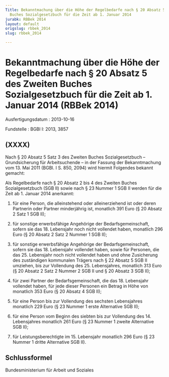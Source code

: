 ```yaml
---
Title: Bekanntmachung über die Höhe der Regelbedarfe nach § 20 Absatz 5 des Zweiten
  Buches Sozialgesetzbuch für die Zeit ab 1. Januar 2014
jurabk: RBBek 2014
layout: default
origslug: rbbek_2014
slug: rbbek_2014

---
```


# Bekanntmachung über die Höhe der Regelbedarfe nach § 20 Absatz 5 des Zweiten Buches Sozialgesetzbuch für die Zeit ab 1. Januar 2014 (RBBek 2014)

Ausfertigungsdatum
:   2013-10-16

Fundstelle
:   BGBl I: 2013, 3857


## (XXXX)

Nach § 20 Absatz 5 Satz 3 des Zweiten Buches Sozialgesetzbuch – Grundsicherung für Arbeitsuchende – in der Fassung der Bekanntmachung vom 13. Mai 2011 (BGBl. I S. 850, 2094) wird hiermit Folgendes bekannt gemacht:

Als Regelbedarfe nach § 20 Absatz 2 bis 4 des Zweiten Buches Sozialgesetzbuch (SGB II) sowie nach § 23 Nummer 1 SGB II werden für die Zeit ab 1. Januar 2014 anerkannt:

1.  für eine Person, die alleinstehend oder alleinerziehend ist oder deren Partnerin oder Partner minderjährig ist, monatlich 391 Euro (§ 20 Absatz 2 Satz 1 SGB II);


2.  für sonstige erwerbsfähige Angehörige der Bedarfsgemeinschaft, sofern sie das 18. Lebensjahr noch nicht vollendet haben, monatlich 296 Euro (§ 20 Absatz 2 Satz 2 Nummer 1 SGB II);


3.  für sonstige erwerbsfähige Angehörige der Bedarfsgemeinschaft, sofern sie das 18. Lebensjahr vollendet haben, sowie für Personen, die das 25. Lebensjahr noch nicht vollendet haben und ohne Zusicherung des zuständigen kommunalen Trägers nach § 22 Absatz 5 SGB II umziehen, bis zur Vollendung des 25. Lebensjahres, monatlich 313 Euro (§ 20 Absatz 2 Satz 2 Nummer 2 SGB II und § 20 Absatz 3 SGB II);


4.  für zwei Partner der Bedarfsgemeinschaft, die das 18. Lebensjahr vollendet haben, für jede dieser Personen ein Betrag in Höhe von monatlich 353 Euro (§ 20 Absatz 4 SGB II);


5.  für eine Person bis zur Vollendung des sechsten Lebensjahres monatlich
    229 Euro                    (§ 23 Nummer 1 erste Alternative SGB II);


6.  für eine Person vom Beginn des siebten bis zur Vollendung des 14. Lebensjahres monatlich 261 Euro (§ 23 Nummer 1 zweite Alternative SGB II);


7.  für Leistungsberechtigte im 15. Lebensjahr monatlich 296 Euro (§ 23 Nummer 1 dritte Alternative SGB II).





## Schlussformel

Bundesministerium für Arbeit und Soziales


